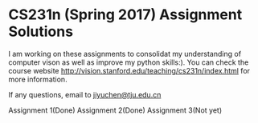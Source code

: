 # CS231n (Spring 2017) Assignment Solutions

I am working on these assignments to consolidat my understanding of computer vison as well as improve my python skills:).
You can check the course website http://vision.stanford.edu/teaching/cs231n/index.html for more information.

If any questions, email to jiyuchen@tju.edu.cn

Assignment 1(Done)
Assignment 2(Done)
Assignment 3(Not yet)
